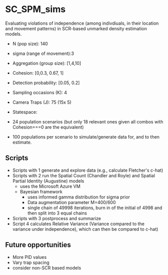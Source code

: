 # SC_SPM_sims
Evaluating violations of independence (among indivdiuals, in their location and movement patterns) in SCR-based unmarked density estimation models.

- N (pop size): 140 
- sigma (range of movement):3
- Aggregation (group size): [1,4,10]
- Cohesion: [0,0.3, 0.67, 1]
- Detection probability: [0.05, 0.2]
- Sampling occasions (K): 4
- Camera Traps (J): 75 (15x 5)
- Statespace: 

- 24 population scenarios (but only 18 relevant ones given all combos with Cohesion===0 are the equivalent)
- 100 populations per scenario to simulate/generate data for, and to then estimate.

## Scripts
* Scripts with 1 generate and explore data (e.g., calculate Fletcher's c-hat)
* Scripts with 2 run the Spatial Count (Chandler and Royle) and Spatial Partial Identity (Augustine) models
  * uses the Microsoft Azure VM
  * Bayesian framework
      * uses informed gamma distribution for sigma prior
      * Data augmentation parameter M=400/600
      * single chain of 49998 iterations, burn in of the initial of 4998 and then split into 3 equal chains
* Scripts with 3 postprocess and summarize
* Script 4 calculates Relative Variance (Variance compared to the variance under independence), which can then be compared to c-hat)

## Future opportunities
* More PID values
* Vary trap spacing
* consider non-SCR based models

